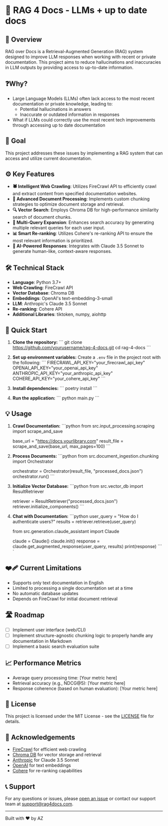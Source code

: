 # 🚀 RAG 4 Docs - LLMs + up to date docs

## 🌟 Overview

RAG over Docs is a Retrieval-Augmented Generation (RAG) system designed to improve LLM responses when working with recent or private documentation. This project aims to reduce hallucinations and inaccuracies in LLM outputs by providing access to up-to-date information.

## ❓Why?
- Large Language Models (LLMs) often lack access to the most recent documentation or private knowledge, leading to:
  - Potential hallucinations in answers
  - Inaccurate or outdated information in responses
- What if LLMs could correctly use the most recent tech improvements through accessing up to date documentation

## 🎯 Goal
This project addresses these issues by implementing a RAG system that can access and utilize current documentation.

## ⚙️ Key Features

- **🕷️ Intelligent Web Crawling**: Utilizes FireCrawl API to efficiently crawl and extract content from specified documentation websites.
- **🧠 Advanced Document Processing**: Implements custom chunking strategies to optimize document storage and retrieval.
- **🔍 Vector Search**: Employs Chroma DB for high-performance similarity search of document chunks.
- **🔄 Multi-Query Expansion**: Enhances search accuracy by generating multiple relevant queries for each user input.
- **📊 Smart Re-ranking**: Utilizes Cohere's re-ranking API to ensure the most relevant information is prioritized.
- **🤖 AI-Powered Responses**: Integrates with Claude 3.5 Sonnet to generate human-like, context-aware responses.

## 🛠️ Technical Stack

- **Language**: Python 3.7+
- **Web Crawling**: FireCrawl API
- **Vector Database**: Chroma DB
- **Embeddings**: OpenAI's text-embedding-3-small
- **LLM**: Anthropic's Claude 3.5 Sonnet
- **Re-ranking**: Cohere API
- **Additional Libraries**: tiktoken, numpy, aiohttp

## 🚀 Quick Start

1. **Clone the repository:**
   \```
   git clone https://github.com/yourusername/rag-4-docs.git
   cd rag-4-docs
   \```

2. **Set up environment variables:**
   Create a `.env` file in the project root with the following:
   \```
   FIRECRAWL_API_KEY="your_firecrawl_api_key"
   OPENAI_API_KEY="your_openai_api_key"
   ANTHROPIC_API_KEY="your_anthropic_api_key"
   COHERE_API_KEY="your_cohere_api_key"
   \```

3. **Install dependencies:**
   \```
   poetry install
   \```

4. **Run the application:**
   \```
   python main.py
   \```

## 💡 Usage

1. **Crawl Documentation:**
   \```python
   from src.input_processing.scraping import scrape_and_save

   base_url = "https://docs.yourlibrary.com"
   result_file = scrape_and_save(base_url, max_pages=100)
   \```

2. **Process Documents:**
   \```python
   from src.document_ingestion.chunking import Orchestrator

   orchestrator = Orchestrator(result_file, "processed_docs.json")
   orchestrator.run()
   \```

3. **Initialize Vector Database:**
   \```python
   from src.vector_db import ResultRetriever

   retriever = ResultRetriever("processed_docs.json")
   retriever.initialize_components()
   \```

4. **Chat with Documentation:**
   \```python
   user_query = "How do I authenticate users?"
   results = retriever.retrieve(user_query)

   from src.generation.claude_assistant import Claude

   claude = Claude()
   claude.init()
   response = claude.get_augmented_response(user_query, results)
   print(response)
   \```
`
## ❤️‍🩹 Current Limitations

- Supports only text documentation in English 
- Limited to processing a single documentation set at a time
- No automatic database updates
- Depends on FireCrawl for initial document retrieval

## 🛣️ Roadmap

- [ ] Implement user interface (web/CLI)
- [ ] Implement structure-agnostic chunking logic to properly handle any documentation in Markdown
- [ ] Implement a basic search evaluation suite

## 📈 Performance Metrics

- Average query processing time: [Your metric here]
- Retrieval accuracy (e.g., NDCG@5): [Your metric here]
- Response coherence (based on human evaluation): [Your metric here]


## 📜 License

This project is licensed under the MIT License - see the [LICENSE](LICENSE) file for details.

## 🙏 Acknowledgements

- [FireCrawl](https://firecrawl.dev/) for efficient web crawling
- [Chroma DB](https://www.trychroma.com/) for vector storage and retrieval
- [Anthropic](https://www.anthropic.com/) for Claude 3.5 Sonnet
- [OpenAI](https://openai.com/) for text embeddings
- [Cohere](https://cohere.ai/) for re-ranking capabilities

## 📞 Support

For any questions or issues, please [open an issue](https://github.com/yourusername/rag-4-docs/issues) or contact our support team at support@rag4docs.com.

---

Built with ❤️ by AZ